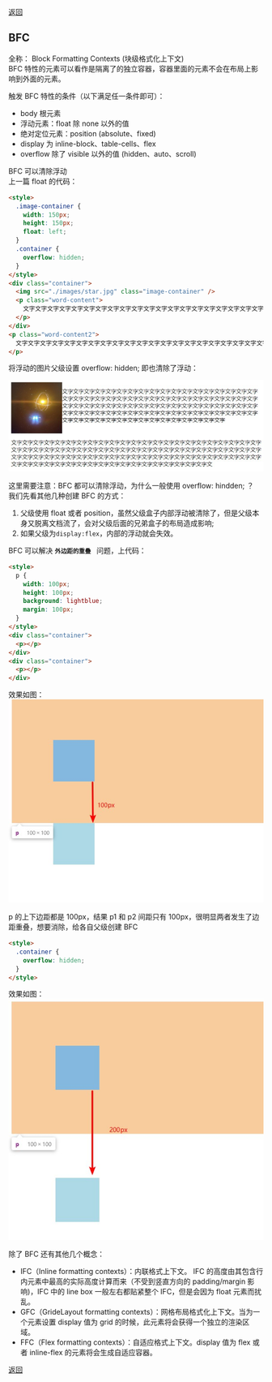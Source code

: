 [返回](./#/css/)

## BFC

全称： Block Formatting Contexts (块级格式化上下文)\
BFC 特性的元素可以看作是隔离了的独立容器，容器里面的元素不会在布局上影响到外面的元素。

触发 BFC 特性的条件（以下满足任一条件即可）：

- body 根元素
- 浮动元素：float 除 none 以外的值
- 绝对定位元素：position (absolute、fixed)
- display 为 inline-block、table-cells、flex
- overflow 除了 visible 以外的值 (hidden、auto、scroll)

BFC 可以清除浮动\
上一篇 float 的代码：

```html
<style>
  .image-container {
    width: 150px;
    height: 150px;
    float: left;
  }
  .container {
    overflow: hidden;
  }
</style>
<div class="container">
  <img src="./images/star.jpg" class="image-container" />
  <p class="word-content">
    文字文字文字文字文字文字文字文字文字文字文字文字文字文字文字文字文字文字文字文字文字文字文字文字文字文字文字文字文字文字文字文字文字文字文字文字文字文字文字文字文字文字文字文字文字文字文字文字文字文字文字文字文字文字文字文字文字文字文字文字文字文字文字文字文字文字文字文字文字文字文字文字文字文字文字文字文字文字文字文字文字文字文字文字文字文字文字
  </p>
</div>
<p class="word-content2">
  文字文字文字文字文字文字文字文字文字文字文字文字文字文字文字文字文字文字文字文字文字文字文字文字文字文字文字文字文字文字文字文字文字文字文字文字文字文字文字文字文字文字文字文字文字文字文字文字文字文字文字文字文字文字文字文字文字文字文字文字文字文字文字文字文字文字文字文字文字文字文字文字文字文字文字文字文字文字文字文字文字文字文字文字文字文字文字文
</p>
```

将浮动的图片父级设置 overflow: hidden; 即也清除了浮动：

![clear-float.jpg](./images/bfc-clear-float.jpg)

这里需要注意：BFC 都可以清除浮动，为什么一般使用 overflow: hindden; ？\
我们先看其他几种创建 BFC 的方式：

1. 父级使用 float 或者 position，虽然父级盒子内部浮动被清除了，但是父级本身又脱离文档流了，会对父级后面的兄弟盒子的布局造成影响;
2. 如果父级为`display:flex`，内部的浮动就会失效。

BFC 可以解决 **`外边距的重叠 `** 问题，上代码：

```html
<style>
  p {
    width: 100px;
    height: 100px;
    background: lightblue;
    margin: 100px;
  }
</style>
<div class="container">
  <p></p>
</div>
<div class="container">
  <p></p>
</div>
```

效果如图：\
![bfc-border.jpg](./images/bfc-border.jpg)

p 的上下边距都是 100px，结果 p1 和 p2 间距只有 100px，很明显两者发生了边距重叠，想要消除，给各自父级创建 BFC

```html
<style>
  .container {
    overflow: hidden;
  }
</style>
```
效果如图：\
![bfc-border.jpg](./images/bfc-border-2.jpg)

除了 BFC 还有其他几个概念：

- IFC（Inline formatting contexts）：内联格式上下文。
  IFC 的高度由其包含行内元素中最高的实际高度计算而来（不受到竖直方向的 padding/margin 影响)，IFC 中的 line box 一般左右都贴紧整个 IFC，但是会因为 float 元素而扰乱。
- GFC（GrideLayout formatting contexts）：网格布局格式化上下文。当为一个元素设置 display 值为 grid 的时候，此元素将会获得一个独立的渲染区域。
- FFC（Flex formatting contexts）：自适应格式上下文。display 值为 flex 或者 inline-flex 的元素将会生成自适应容器。

[返回](./#/css/)
